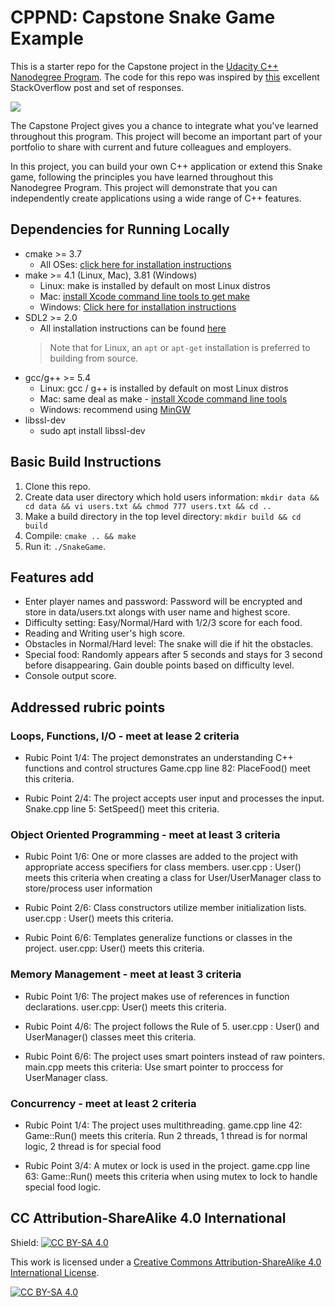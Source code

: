 # CPPND: Capstone Snake Game Example

This is a starter repo for the Capstone project in the [Udacity C++ Nanodegree Program](https://www.udacity.com/course/c-plus-plus-nanodegree--nd213). The code for this repo was inspired by [this](https://codereview.stackexchange.com/questions/212296/snake-game-in-c-with-sdl) excellent StackOverflow post and set of responses.

<img src="snake_game.gif"/>

The Capstone Project gives you a chance to integrate what you've learned throughout this program. This project will become an important part of your portfolio to share with current and future colleagues and employers.

In this project, you can build your own C++ application or extend this Snake game, following the principles you have learned throughout this Nanodegree Program. This project will demonstrate that you can independently create applications using a wide range of C++ features.

## Dependencies for Running Locally
* cmake >= 3.7
  * All OSes: [click here for installation instructions](https://cmake.org/install/)
* make >= 4.1 (Linux, Mac), 3.81 (Windows)
  * Linux: make is installed by default on most Linux distros
  * Mac: [install Xcode command line tools to get make](https://developer.apple.com/xcode/features/)
  * Windows: [Click here for installation instructions](http://gnuwin32.sourceforge.net/packages/make.htm)
* SDL2 >= 2.0
  * All installation instructions can be found [here](https://wiki.libsdl.org/Installation)
  >Note that for Linux, an `apt` or `apt-get` installation is preferred to building from source. 
* gcc/g++ >= 5.4
  * Linux: gcc / g++ is installed by default on most Linux distros
  * Mac: same deal as make - [install Xcode command line tools](https://developer.apple.com/xcode/features/)
  * Windows: recommend using [MinGW](http://www.mingw.org/)
* libssl-dev
  * sudo apt install libssl-dev

## Basic Build Instructions

1. Clone this repo.
2. Create data user directory which hold users information: `mkdir data && cd data && vi users.txt && chmod 777 users.txt && cd ..`
2. Make a build directory in the top level directory: `mkdir build && cd build`
3. Compile: `cmake .. && make`
4. Run it: `./SnakeGame`.

## Features add

* Enter player names and password: Password will be encrypted and store in data/users.txt alongs with user name and highest score.
* Difficulty setting: Easy/Normal/Hard with 1/2/3 score for each food.
* Reading and Writing user's high score.
* Obstacles in Normal/Hard level: The snake will die if hit the obstacles.
* Special food: Randomly appears after 5 seconds and stays for 3 second before disappearing. Gain double points based on difficulty level.
* Console output score.

## Addressed rubric points
### Loops, Functions, I/O - meet at lease 2 criteria
* Rubic Point 1/4: The project demonstrates an understanding C++ functions and control structures
Game.cpp line 82: PlaceFood() meet this criteria.

* Rubic Point 2/4: The project accepts user input and processes the input.
Snake.cpp line 5: SetSpeed() meet this criteria.

### Object Oriented Programming - meet at least 3 criteria
* Rubic Point 1/6: One or more classes are added to the project with appropriate access specifiers for class members.
user.cpp : User() meets this criteria when creating a class for User/UserManager class to store/process user information

* Rubic Point 2/6: Class constructors utilize member initialization lists.
user.cpp : User() meets this criteria.

* Rubic Point 6/6: Templates generalize functions or classes in the project.
user.cpp: User() meets this criteria.

### Memory Management - meet at least 3 criteria
* Rubic Point 1/6: The project makes use of references in function declarations.
user.cpp: User() meets this criteria.

* Rubic Point 4/6: The project follows the Rule of 5.
user.cpp : User() and UserManager() classes meet this criteria.

* Rubic Point 6/6: The project uses smart pointers instead of raw pointers.
main.cpp meets this criteria: Use smart pointer to proccess for UserManager class.

### Concurrency - meet at least 2 criteria
* Rubic Point 1/4: The project uses multithreading.
game.cpp line 42: Game::Run() meets this criteria. Run 2 threads, 1 thread is for normal logic, 2 thread is for special food

* Rubic Point 3/4: A mutex or lock is used in the project.
game.cpp line 63: Game::Run() meets this criteria when using mutex to lock to handle special food logic.

## CC Attribution-ShareAlike 4.0 International


Shield: [![CC BY-SA 4.0][cc-by-sa-shield]][cc-by-sa]

This work is licensed under a
[Creative Commons Attribution-ShareAlike 4.0 International License][cc-by-sa].

[![CC BY-SA 4.0][cc-by-sa-image]][cc-by-sa]

[cc-by-sa]: http://creativecommons.org/licenses/by-sa/4.0/
[cc-by-sa-image]: https://licensebuttons.net/l/by-sa/4.0/88x31.png
[cc-by-sa-shield]: https://img.shields.io/badge/License-CC%20BY--SA%204.0-lightgrey.svg
